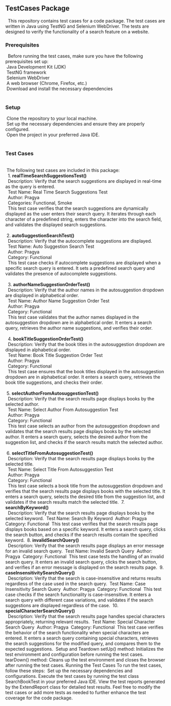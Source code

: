 <H2>TestCases Package</h2>  This repository contains test cases for a code package. The test cases are written in Java using TestNG and Selenium WebDriver. The tests are designed to verify the functionality of a search feature on a website.  <h3>Prerequisites</h3>  Before running the test cases, make sure you have the following prerequisites set up:<br> Java Development Kit (JDK)<br> TestNG framework<br> Selenium WebDriver<br> A web browser (Chrome, Firefox, etc.)<br> Download and install the necessary dependencies<br>  <h3>Setup</h3> Clone the repository to your local machine.<br> Set up the necessary dependencies and ensure they are properly configured. <br> Open the project in your preferred Java IDE.<br> <h3>Test Cases</h3><br> The following test cases are included in this package:<br>  1. <b>realTimeSearchSuggestionsTest()</b><br>    Description: Verify that the search suggestions are displayed in real-time as the query is entered. <br>    Test Name: Real Time Search Suggestions Test<br>    Author: Pragya<br>    Categories: Functional, Smoke<br>    This test case verifies that the search suggestions are dynamically displayed as the user enters their search query. It iterates through each character of a predefined string, enters the character into the search field, and validates the displayed search suggestions.<br> <br> 2. <b>autoSuggestionSearchTest()</b><br>    Description: Verify that the autocomplete suggestions are displayed. <br>    Test Name: Auto Suggestion Search Test<br>    Author: Pragya<br>    Category: Functional<br>    This test case checks if autocomplete suggestions are displayed when a specific search query is entered. It sets a predefined search query and validates the presence of autocomplete suggestions.<br><br>  3. <b>authorNameSuggestionOrderTest()</b><br>    Description: Verify that the author names in the autosuggestion dropdown are displayed in alphabetical order. <br>    Test Name: Author Name Suggestion Order Test<br>    Author: Pragya<br>    Category: Functional<br>    This test case validates that the author names displayed in the autosuggestion dropdown are in alphabetical order. It enters a search query, retrieves the author name suggestions, and verifies their order.<br><br>  4. <b>bookTitleSuggestionOrderTest()</b><br>    Description: Verify that the book titles in the autosuggestion dropdown are displayed in alphabetical order. <br>    Test Name: Book Title Suggestion Order Test<br>    Author: Pragya<br>    Category: Functional<br>    This test case ensures that the book titles displayed in the autosuggestion dropdown are in alphabetical order. It enters a search query, retrieves the book title suggestions, and checks their order. <br><br> 5. <b>selectAuthorFromAutosuggestionTest()</b><br>    Description: Verify that the search results page displays books by the selected author. <br>    Test Name: Select Author From Autosuggestion Test<br>    Author: Pragya<br>    Category: Functional<br>    This test case selects an author from the autosuggestion dropdown and validates that the search results page displays books by the selected author. It enters a search query, selects the desired author from the suggestion list, and checks if the search results match the selected author. <br><br> 6. <b>selectTitleFromAutosuggestionTest()</b><br>    Description: Verify that the search results page displays books by the selected title. <br>    Test Name: Select Title From Autosuggestion Test<br>    Author: Pragya<br>    Category: Functional<br>    This test case selects a book title from the autosuggestion dropdown and verifies that the search results page displays books with the selected title. It enters a search query, selects the desired title from the suggestion list, and validates if the search results match the selected title.  7. <b>searchByKeyword()</b><br>    Description: Verify that the search results page displays books by the selected keyword.    Test Name: Search By Keyword    Author: Pragya    Category: Functional    This test case verifies that the search results page displays books based on a specific keyword. It enters a search query, clicks the search button, and checks if the search results contain the specified keyword.  8. <b>invalidSearchQuery()</b><br>    Description: Verify that the search results page displays an error message for an invalid search query.    Test Name: Invalid Search Query    Author: Pragya    Category: Functional    This test case tests the handling of an invalid search query. It enters an invalid search query, clicks the search button, and verifies if an error message is displayed on the search results page.  9. <b>caseInsensitivitySearchQuery()</b><br>    Description: Verify that the search is case-insensitive and returns results regardless of the case used in the search query.    Test Name: Case Insensitivity Search Query    Author: Pragya    Category: Functional    This test case checks if the search functionality is case-insensitive. It enters a search query with different case variations, and validates if the search suggestions are displayed regardless of the case.  10. <b>specialCharacterSearchQuery()</b><br>     Description: Verify that the search results page handles special characters appropriately, returning relevant results.     Test Name: Special Character Search Query     Author: Pragya     Category: Functional     This test case verifies the behavior of the search functionality when special characters are entered. It enters a search query containing special characters, retrieves the search suggestions for the modified query, and compares them to the expected suggestions.  Setup and Teardown setUp() method: Initializes the test environment and configuration before running the test cases. tearDown() method: Cleans up the test environment and closes the browser after running the test cases. Running the Test Cases To run the test cases, follow these steps:  Set up the necessary dependencies and configurations. Execute the test cases by running the test class SearchBookTest in your preferred Java IDE. View the test reports generated by the ExtendReport class for detailed test results. Feel free to modify the test cases or add more tests as needed to further enhance the test coverage for the code package.
